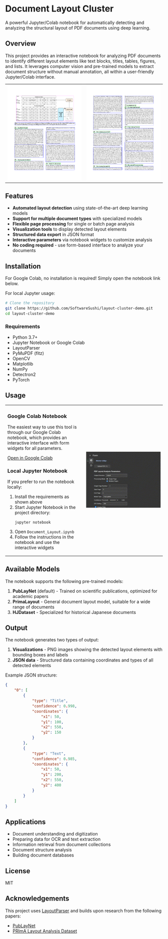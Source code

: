 # Document Layout Cluster

A powerful Jupyter/Colab notebook for automatically detecting and analyzing the structural layout of PDF documents using deep learning.

## Overview

This project provides an interactive notebook for analyzing PDF documents to identify different layout elements like text blocks, titles, tables, figures, and lists. It leverages computer vision and pre-trained models to extract document structure without manual annotation, all within a user-friendly Jupyter/Colab interface.

<div align="center">
  <table>
    <tr>
      <td><img src="resources/sample-layout.png" alt="Sample Layout" width="400"/></td>
      <td><img src="resources/sample-layout-2.png" alt="Sample Layout 2" width="400"/></td>
    </tr>
  </table>
</div>

## Features

- **Automated layout detection** using state-of-the-art deep learning models
- **Support for multiple document types** with specialized models
- **Flexible page processing** for single or batch page analysis
- **Visualization tools** to display detected layout elements
- **Structured data export** in JSON format
- **Interactive parameters** via notebook widgets to customize analysis
- **No coding required** - use form-based interface to analyze your documents

## Installation

For Google Colab, no installation is required! Simply open the notebook link below.

For local Jupyter usage:

```bash
# Clone the repository
git clone https://github.com/SoftwareSushi/layout-cluster-demo.git
cd layout-cluster-demo
```

### Requirements

- Python 3.7+
- Jupyter Notebook or Google Colab
- LayoutParser
- PyMuPDF (fitz)
- OpenCV
- Matplotlib
- NumPy
- Detectron2
- PyTorch

## Usage

<div align="center">
  <table>
    <tr>
      <td width="50%" valign="top">
        <h3>Google Colab Notebook</h3>
        <p>The easiest way to use this tool is through our Google Colab notebook, which provides an interactive interface with form widgets for all parameters.</p>
        <p><a href="https://colab.research.google.com/drive/1fB5F2x6BIL2qobLFb_egExUewa9j4Ihr?usp=sharing">Open in Google Colab</a></p>
        <h3>Local Jupyter Notebook</h3>
        <p>If you prefer to run the notebook locally:</p>
        <ol>
          <li>Install the requirements as shown above</li>
          <li>Start Jupyter Notebook in the project directory:</li>
          <pre><code>jupyter notebook</code></pre>
          <li>Open <code>Document_Layout.ipynb</code></li>
          <li>Follow the instructions in the notebook and use the interactive widgets</li>
        </ol>
      </td>
      <td width="50%">
        <img src="resources/usage-animation.gif" alt="Usage Animation" width="350"/>
      </td>
    </tr>
  </table>
</div>

## Available Models

The notebook supports the following pre-trained models:

1. **PubLayNet** (default) - Trained on scientific publications, optimized for academic papers
2. **PrimaLayout** - General document layout model, suitable for a wide range of documents
3. **HJDataset** - Specialized for historical Japanese documents

## Output

The notebook generates two types of output:

1. **Visualizations** - PNG images showing the detected layout elements with bounding boxes and labels
2. **JSON data** - Structured data containing coordinates and types of all detected elements

Example JSON structure:

```json
{
	"0": [
		{
			"type": "Title",
			"confidence": 0.998,
			"coordinates": {
				"x1": 50,
				"y1": 100,
				"x2": 550,
				"y2": 150
			}
		},
		{
			"type": "Text",
			"confidence": 0.985,
			"coordinates": {
				"x1": 50,
				"y1": 200,
				"x2": 550,
				"y2": 400
			}
		}
	]
}
```

## Applications

- Document understanding and digitization
- Preparing data for OCR and text extraction
- Information retrieval from document collections
- Document structure analysis
- Building document databases

## License

MIT

## Acknowledgements

This project uses [LayoutParser](https://layout-parser.github.io/) and builds upon research from the following papers:

- [PubLayNet](https://github.com/ibm-aur-nlp/PubLayNet)
- [PRImA Layout Analysis Dataset](https://www.primaresearch.org/datasets/)
